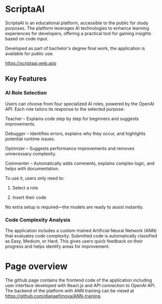 # ScriptaAI

ScriptaAI is an educational platform, accessible to the public for study purposes.
The platform leverages AI technologies to enhance learning experiences for developers, offering a practical tool for gaining insights based on code input. 

Developed as part of bachelor's degree final work, the application is available for public use.

https://scriptaai.web.app


## Key Features

### AI Role Selection
Users can choose from four specialized AI roles, powered by the OpenAI API. Each role tailors its response to the selected purpose:

Teacher – Explains code step by step for beginners and suggests improvements.

Debugger – Identifies errors, explains why they occur, and highlights potential runtime issues.

Optimizer – Suggests performance improvements and removes unnecessary complexity.

Commenter – Automatically adds comments, explains complex logic, and helps with documentation.

To use it, users only need to:

1. Select a role

2. Insert their code

No extra setup is required—the models are ready to assist instantly.

### Code Complexity Analysis
The application includes a custom-trained Artificial Neural Network (ANN) that evaluates code complexity. Submitted code is automatically classified as Easy, Medium, or Hard.
This gives users quick feedback on their progress and helps identify areas for improvement.


# Page overview

The github page contains the frontend code of the application including user interface developed with React.js and API connection to OpenAI API.
The backend of the platform with ANN training can be viewd at https://github.com/dianaefimova/ANN-training.


